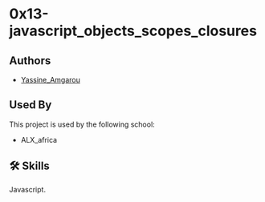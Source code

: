 
# 0x13-javascript_objects_scopes_closures

## Authors

- [Yassine_Amgarou](https://www.linkedin.com/in/yassine-amgarou/)


## Used By

This project is used by the following school:

- ALX_africa


## 🛠 Skills
Javascript.

